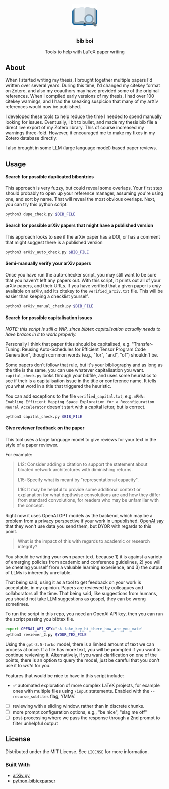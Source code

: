 <!-- PROJECT LOGO -->
<br />
<div align="center">
  <a href="https://github.com/Wheest/bib-boi">
    <img src="logo.png" alt="Logo" width="80" height="80">
  </a>

  <h3 align="center">bib boi</h3>

  <p align="center">
    Tools to help with LaTeX paper writing
  </p>
</div>


## About

When I started writing my thesis, I brought together multiple papers I'd written over several years.
During this time, I'd changed my citekey format on Zotero, and also my coauthors may have provided some of the original references.
When I compiled early versions of my thesis, I had over 100 citekey warnings, and I had the sneaking suspicion that many of my arXiv references would now be published.

I developed these tools to help reduce the time I needed to spend manually looking for issues.
Eventually, I bit to bullet, and made my thesis bib file a direct live export of my Zotero library.
This of course increased my warnings three-fold.
However, it encouraged me to make my fixes in my Zotero database directly.

I also brought in some LLM (large language model) based paper reviews.

## Usage


####  Search for possible duplicated bibentries

This approach is very fuzzy, but could reveal some overlaps.
Your first step should probably to open up your reference manager, assuming you're using one, and sort by name.
That will reveal the most obvious overlaps.
Next, you can try this python script:

``` sh
python3 dupe_check.py $BIB_FILE
```

#### Search for possible arXiv papers that might have a published version

This approach looks to see if the arXiv paper has a DOI, or has a comment that might suggest there is a published version

``` sh
python3 arXiv_auto_check.py $BIB_FILE
```

#### Semi-manually verify your arXiv papers

Once you have run the auto-checker script, you may still want to be sure that you haven't left any papers out.
With this script, it prints out all of your arXiv papers, and their URLs.
If you have verified that a given paper is _only_ available on arXiv, add its citekey to the `verified_arxiv.txt` file.
This will be easier than keeping a checklist yourself.

``` sh
python3 arXiv_manual_check.py $BIB_FILE
```

#### Search for possible capitalisation issues

*NOTE: this script is still a WIP, since bibtex capitalisation actually needs to have braces in it to work properly.*

Personally I think that paper titles should be capitalised, e.g. "Transfer-Tuning: Reusing Auto-Schedules for Efficient Tensor Program Code Generation", though common words (e.g., "for", "and", "of") shouldn't be.

Some papers don't follow that rule, but it's your bibliography and as long as the title is the same, you can use whatever capitalisation you want.
`capital_check.py` looks through your bibfile, and uses some heuristics to see if their is a capitalisation issue in the title or conference name.
It tells you what word in a title that triggered the heuristic.

You can add exceptions to the file `verified_capital.txt`, e.g. `mRNA: Enabling Efficient Mapping Space Exploration for a Reconfiguration Neural Accelerator` doesn't start with a capital letter, but is correct.

``` sh
python3 capital_check.py $BIB_FILE
```

#### Give reviewer feedback on the paper

This tool uses a large language model to give reviews for your text in the style of a paper reviewer.

For example:

> L12: Consider adding a citation to support the statement about bloated network architectures with diminishing returns.
>
> L15: Specify what is meant by "representational capacity".
>
> L16: It may be helpful to provide some additional context or explanation for what depthwise convolutions are and how they differ from standard convolutions, for readers who may be unfamiliar with the concept.

Right now it uses OpenAI GPT models as the backend, which may be a problem from a privacy perspective if your work in unpublished.
[OpenAI say](https://openai.com/policies/privacy-policy) that they won't use data you send them, but DYOR with regards to this point.

> What is the impact of this with regards to academic or research integrity?

You should be writing your own paper text, because 1) it is against a variety of emerging policies from academic and conference guidelines, 2) you will be cheating yourself from a valuable learning experience, and 3) the output of LLMs is inherently unreliable.

That being said, using it as a tool to get feedback on your work is acceptable, in my opinion.
Papers are reviewed by colleagues and collaborators all the time.
That being said, like suggestions from humans, you should not take LLM suggestions as gospel, they can be wrong sometimes.

To run the script in this repo, you need an OpenAI API key, then you can run the script passing you bibtex file.

``` sh
export OPENAI_API_KEY='sk-fake_key_hi_there_how_are_you_mate'
python3 reviewer_2.py $YOUR_TEX_FILE
```

Using the `gpt-3.5-turbo` model, there is a limited amount of text we can process at once.
If a file has more text, you will be prompted if you want to continue reviewing it.
Alternatively, if you want clarification on one of the points, there is an option to query the model, just be careful that you don't use it to _write_ for you.

Features that would be nice to have in this script include:
- ✅ automated exploration of more complex LaTeX projects, for example ones with multiple files using `\input` statements. Enabled with the `--recurse_subfiles` flag, YMMV.
- [ ] reviewing with a sliding window, rather than in discrete chunks.
- [ ] more prompt configuration options, e.g., "be nice", "slag me off"
- [ ] post-processing where we pass the response through a 2nd prompt to filter unhelpful output

<!-- LICENSE -->
## License

Distributed under the MIT License. See `LICENSE` for more information.

### Built With

* [arXiv.py](https://github.com/lukasschwab/arxiv.py/)
* [python-bibtexparser](https://github.com/sciunto-org/python-bibtexparser)
